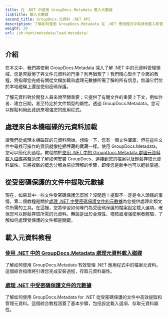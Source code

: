 ```yaml
---
title: 在 .NET 中使用 GroupDocs.Metadata 載入元數據
linktitle: 載入元數據
second_title: GroupDocs.元資料 .NET API
description: 了解如何使用 GroupDocs.Metadata 在 .NET 應用程式中有效地載入和管理元資料。
weight: 20
url: /zh-hant/metadata/load-metadata/
---
```

## 介紹

在本文中，我們將使用 GroupDocs.Metadata 深入了解 .NET 中的元資料管理領域。您是否厭倦了與文件元資料的鬥爭？別再猶豫了！我們精心製作了全面的教程，將指導您完成有關從文檔加載和處理元數據所需了解的所有信息，無論它們位於本地磁碟上還是使用密碼保護。 

了解元資料對於開發人員來說至關重要；它提供了有關文件的重要上下文，例如作者、建立日期，甚至特定於文件類型的屬性。透過 GroupDocs.Metadata，您可以輕鬆利用此資訊來增強您的應用程式。

## 處理來自本機磁碟的元資料加載
讓我們從處理本機磁碟的元資料開始。想像一下，您有一個文件寶庫，但在這些文件中尋找可操作的資訊就像挖掘埋藏的寶藏一樣。使用 GroupDocs.Metadata，您可以簡化此過程。教程關於[使用 .NET 中的 GroupDocs.Metadata 處理元資料載入磁碟](./handling-metadata-local-disk/)將幫助您了解如何安裝 GroupDocs、連接到您的檔案以及輕鬆存取元資料屬性。它將複雜的概念分解為易於理解的步驟，即使您是新手也可以輕鬆掌握。

## 從受密碼保護的文件中提取元數據
現在，如果其中一些文件受密碼保護怎麼辦？沒問題！提取不一定是令人頭痛的事情。第二個教程是關於[處理 .NET 中受密碼保護文件的元數據](./handling-metadata-from-password-protected-document/)為您提供處理此類文件所需的工具。在這裡，您將學習如何專門為受密碼保護的檔案設定載入選項，確保您可以輕鬆存取所需的元資料。無論是出於合規性、稽核或增強使用者體驗，了解如何處理受保護的文件都是關鍵。

## 載入元資料教程
### [使用 .NET 中的 GroupDocs.Metadata 處理元資料載入磁碟](./handling-metadata-local-disk/)
了解如何使用 GroupDocs.Metadata 有效管理 .NET 應用程式中的檔案元資料。這個綜合指南將引導您完成安裝過程，存取元資料屬性。
### [處理 .NET 中受密碼保護文件的元數據](./handling-metadata-from-password-protected-document/)
了解如何使用 GroupDocs.Metadata for .NET 從受密碼保護的文件中高效提取和管理元資料。這個綜合教程涵蓋了基本步驟，包括設定載入選項、存取元資料屬性。